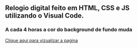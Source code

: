 ## Relogio digital feito em HTML, CSS e JS utilizando o Visual Code.

### A cada 4 horas a cor do background de fundo muda

[Clique aqui para vizualizar a pagina]()
